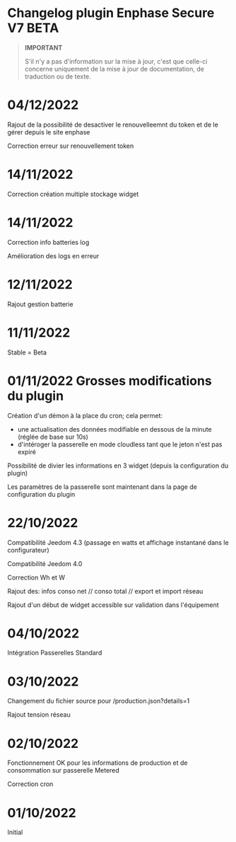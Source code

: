 # Changelog plugin Enphase Secure V7 BETA

>**IMPORTANT**
>
>S'il n'y a pas d'information sur la mise à jour, c'est que celle-ci concerne uniquement de la mise à jour de documentation, de traduction ou de texte.

# 04/12/2022
Rajout de la possibilité de desactiver le renouvelleemnt du token et de le gérer depuis le site enphase

Correction erreur sur renouvellement token

# 14/11/2022
Correction création multiple stockage widget

# 14/11/2022
Correction info batteries log

Amélioration des logs en erreur

# 12/11/2022 
Rajout gestion batterie

# 11/11/2022 
Stable = Beta

# 01/11/2022 Grosses modifications du plugin
Création d'un démon à la place du cron; cela permet:
* une actualisation des données modifiable en dessous de la minute (réglée de base sur 10s) 
* d'intéroger la passerelle en mode cloudless tant que le jeton n'est pas expiré

Possibilité de divier les informations en 3 widget (depuis la configuration du plugin)

Les paramètres de la passerelle sont maintenant dans la page de configuration du plugin

# 22/10/2022
Compatibilité Jeedom 4.3 (passage en watts et affichage instantané dans le configurateur)

Compatibilité Jeedom 4.0

Correction Wh et W

Rajout des: infos conso net // conso total // export et import réseau

Rajout d'un début de widget accessible sur validation dans l'équipement

# 04/10/2022
Intégration Passerelles Standard

# 03/10/2022
Changement du fichier source pour /production.json?details=1

Rajout tension réseau

# 02/10/2022
Fonctionnement OK pour les informations de production et de consommation sur passerelle Metered

Correction cron

# 01/10/2022
Initial

